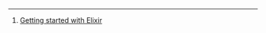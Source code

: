---
1. [Getting started with Elixir](https://gitpitch.com/voshawn/functional-meetup/master?p=meetup-01)

